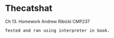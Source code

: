 # Thecatshat
Ch 13. Homework Andrew Ribicki CMP237
<pre>
Tested and ran using interpreter in book. 
</pre>
